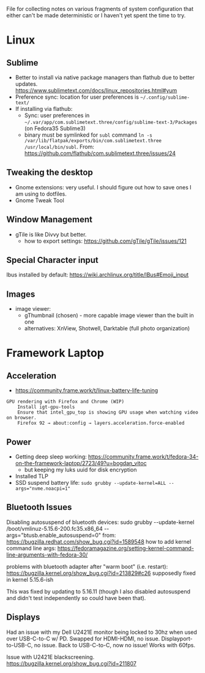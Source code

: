 File for collecting notes on various fragments of system configuration that either can't be made deterministic or I haven't yet spent the time to try.

# Linux

## Sublime
- Better to install via native package managers than flathub due to better updates. https://www.sublimetext.com/docs/linux_repositories.html#yum
- Preference sync: location for user preferences is `~/.config/sublime-text/`
- If installing via flathub:
  - Sync: user preferences in `~/.var/app/com.sublimetext.three/config/sublime-text-3/Packages` (on Fedora35 Sublime3)
  - binary must be symlinked for `subl` command `ln -s /var/lib/flatpak/exports/bin/com.sublimetext.three /usr/local/bin/subl`. From: https://github.com/flathub/com.sublimetext.three/issues/24

## Tweaking the desktop
- Gnome extensions: very useful. I should figure out how to save ones I am using to dotfiles.
- Gnome Tweak Tool

## Window Management
- gTile is like Divvy but better.
  - how to export settings: https://github.com/gTile/gTile/issues/121

## Special Character input
Ibus installed by default: https://wiki.archlinux.org/title/IBus#Emoji_input

## Images
- image viewer:
	- gThumbnail (chosen) - more capable image viewer than the built in one
	- alternatives: XnView, Shotwell, Darktable (full photo organization)


# Framework Laptop

## Acceleration
- https://community.frame.work/t/linux-battery-life-tuning
```
GPU rendering with Firefox and Chrome (WIP)
    Install igt-gpu-tools
    Ensure that intel_gpu_top is showing GPU usage when watching video on browser.
    Firefox 92 → about:config → layers.acceleration.force-enabled
```


## Power
- Getting deep sleep working: https://community.frame.work/t/fedora-34-on-the-framework-laptop/2723/49?u=bogdan_vitoc
  - but keeping my luks uuid for disk encryption
- Installed TLP
- SSD suspend battery life: `sudo grubby --update-kernel=ALL --args="nvme.noacpi=1"`

## Bluetooth Issues
Disabling autosuspend of bluetooth devices:
sudo grubby --update-kernel /boot/vmlinuz-5.15.6-200.fc35.x86_64 --args="btusb.enable_autosuspend=0"
from: https://bugzilla.redhat.com/show_bug.cgi?id=1589548
how to add kernel command line args: https://fedoramagazine.org/setting-kernel-command-line-arguments-with-fedora-30/

problems with bluetooth adapter after "warm boot" (i.e. restart): https://bugzilla.kernel.org/show_bug.cgi?id=213829#c26
supposedly fixed in kernel 5.15.6-ish

This was fixed by updating to 5.16.11 (though I also disabled autosuspend and didn't test independently so could have been that).

## Displays
Had an issue with my Dell U2421E monitor being locked to 30hz when used over USB-C-to-C w/ PD. Swapped for HDMI-HDMI, no issue. Displayport-to-USB-C, no issue. Back to USB-C-to-C, now no issue! Works with 60fps.

Issue with U2421E blackscreening.
https://bugzilla.kernel.org/show_bug.cgi?id=211807
